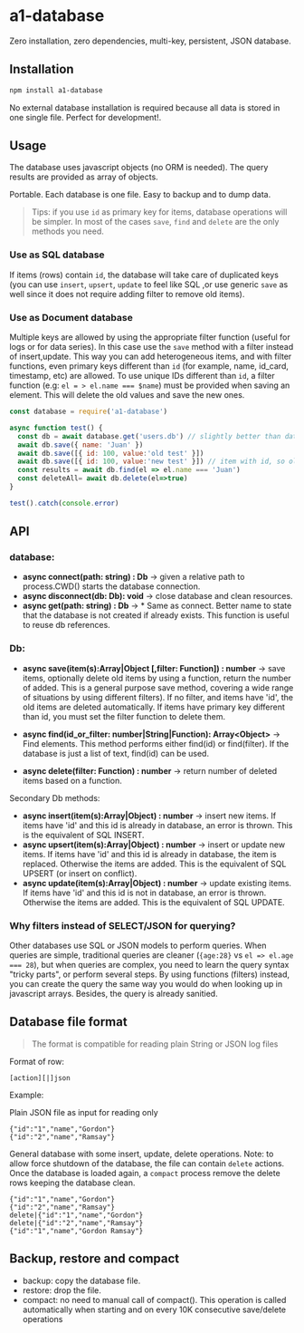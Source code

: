 # a1-database

Zero installation, zero dependencies, multi-key, persistent, JSON database.


## Installation

```bash
npm install a1-database
```

No external database installation is required because all data is stored in one single file. Perfect for development!.

## Usage

The database uses javascript objects (no ORM is needed). The query results are provided as array of objects.

Portable. Each database is one file. Easy to backup and to dump data.

> Tips: if you use `id` as primary key for items, database operations will be simpler. In most of the cases `save`, `find` and `delete` are the only methods you need.

### Use as SQL database

If items (rows) contain `id`, the database will take care of duplicated keys (you can use `insert`, `upsert`, `update` to feel like SQL ,or use generic `save` as well since it does not require adding filter to remove old items).

### Use as Document database

Multiple keys are allowed by using the appropriate filter function (useful for logs or for data series). In this case use the `save` method with a filter instead of insert,update. This way you can add heterogeneous items, and with filter functions, even primary keys different than `id` (for example, name, id_card, timestamp, etc) are allowed.
To use unique IDs different than `id`, a filter function (e.g: `el = > el.name === $name`) must be provided when saving an element. This will delete the old values and save the new ones.


```javascript
const database = require('a1-database')

async function test() {
  const db = await database.get('users.db') // slightly better than database.connect
  await db.save({ name: 'Juan' })
  await db.save([{ id: 100, value:'old test' }])
  await db.save([{ id: 100, value:'new test' }]) // item with id, so old items are removed
  const results = await db.find(el => el.name === 'Juan')
  const deleteAll= await db.delete(el=>true)
}

test().catch(console.error)
```

## API

### database:
- **async connect(path: string) : Db** -> given a relative path to process.CWD() starts the database connection.
- **async disconnect(db: Db): void** -> close database and clean resources.
- **async get(path: string) : Db** ->  * Same as connect. Better name to state that the database is not created if already exists. This function is useful to reuse db references.

### Db:

- **async save(item(s):Array|Object [,filter: Function]) : number** -> save items, optionally delete old items by using a function, return the number of added. This is a general purpose save method, covering a wide range of situations by using different filters). If no filter, and items have 'id', the old items are deleted automatically. If items have primary key different than id, you must set the filter function to delete them.  

- **async find(id_or_filter: number|String|Function): Array<Object\>** -> Find elements. This method performs either find(id) or find(filter). If the database is just a list of text, find(id) can be used.

- **async delete(filter: Function) : number** -> return number of deleted items based on a function.  

Secondary Db methods:

- **async insert(item(s):Array|Object) : number** -> insert new items. If items have 'id' and this id is already in database, an error is thrown. This is the equivalent of SQL INSERT.
- **async upsert(item(s):Array|Object) : number** -> insert or update new items. If items have 'id' and this id is already in database, the item is replaced. Otherwise the items are added. This is the equivalent of SQL UPSERT (or insert on conflict).
- **async update(item(s):Array|Object) : number** -> update existing items. If items have 'id' and this id is not in database, an error is thrown. Otherwise the items are added. This is the equivalent of SQL UPDATE.

### Why filters instead of SELECT/JSON for querying?

Other databases use SQL or JSON models to perform queries. When queries are simple, traditional queries are cleaner (`{age:28}` vs `el => el.age === 28`), but when queries are complex, you need to learn the query syntax "tricky parts", or perform several steps. By using functions (filters) instead, you can create the query the same way you would do when looking up in javascript arrays. Besides, the query is already sanitied.

## Database file format

> The format is compatible for reading plain String or JSON log files

Format of row:

`[action][|]json`

Example:

Plain JSON file as input for reading only

```
{"id":"1","name","Gordon"}
{"id":"2","name","Ramsay"}
```

General database with some insert, update, delete operations. Note: to allow force shutdown of the database, the file can contain `delete` actions. Once the database is loaded again, a `compact` process remove the delete rows keeping the database clean.

```
{"id":"1","name","Gordon"}
{"id":"2","name","Ramsay"}
delete|{"id":"1","name","Gordon"}
delete|{"id":"2","name","Ramsay"}
{"id":"1","name","Gordon Ramsay"}
```

## Backup, restore and compact

- backup: copy the database file.
- restore: drop the file. 
- compact: no need to manual call of compact(). This operation is called automatically when starting and on every 10K consecutive save/delete operations
